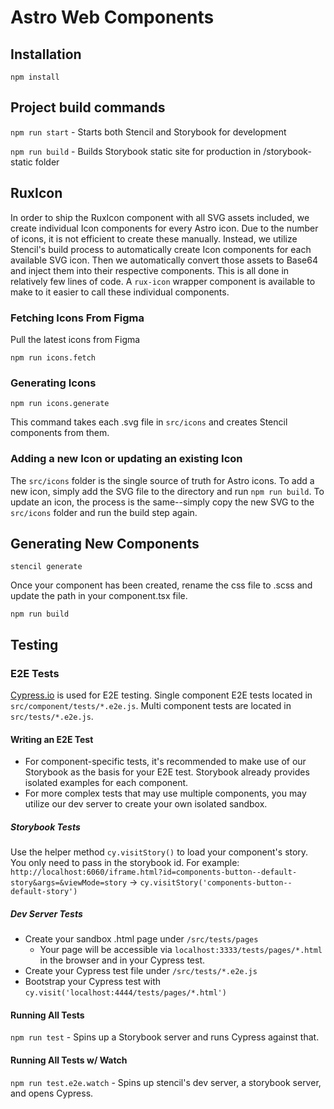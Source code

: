 # Astro Web Components

## Installation

`npm install`

## Project build commands

`npm run start` - Starts both Stencil and Storybook for development

`npm run build` - Builds Storybook static site for production in /storybook-static folder

## RuxIcon

In order to ship the RuxIcon component with all SVG assets included, we create individual Icon components for every Astro icon. Due to the number of icons, it is not efficient to create these manually. Instead, we utilize Stencil's build process to automatically create Icon components for each available SVG icon. Then we automatically convert those assets to Base64 and inject them into their respective components. This is all done in relatively few lines of code. A `rux-icon` wrapper component is available to make to it easier to call these individual components.

### Fetching Icons From Figma

Pull the latest icons from Figma

`npm run icons.fetch`

### Generating Icons

`npm run icons.generate`

This command takes each .svg file in `src/icons` and creates Stencil components from them.

### Adding a new Icon or updating an existing Icon

The `src/icons` folder is the single source of truth for Astro icons. To add a new icon, simply add the SVG file to the directory and run `npm run build`. To update an icon, the process is the same--simply copy the new SVG to the `src/icons` folder and run the build step again.

## Generating New Components

`stencil generate`

Once your component has been created, rename the css file to .scss and update the path in your component.tsx file.

`npm run build`

## Testing

### E2E Tests

[Cypress.io](https://cypress.io/) is used for E2E testing. Single component E2E tests located in `src/component/tests/*.e2e.js`. Multi component tests are located in `src/tests/*.e2e.js`.

#### Writing an E2E Test

-   For component-specific tests, it's recommended to make use of our Storybook as the basis for your E2E test. Storybook already provides isolated examples for each component.
-   For more complex tests that may use multiple components, you may utilize our dev server to create your own isolated sandbox.

##### Storybook Tests

Use the helper method `cy.visitStory()` to load your component's story. You only need to pass in the storybook id. For example: `http://localhost:6060/iframe.html?id=components-button--default-story&args=&viewMode=story` -> `cy.visitStory('components-button--default-story')`

##### Dev Server Tests

-   Create your sandbox .html page under `/src/tests/pages`
    -   Your page will be accessible via `localhost:3333/tests/pages/*.html` in the browser and in your Cypress test.
-   Create your Cypress test file under `/src/tests/*.e2e.js`
-   Bootstrap your Cypress test with `cy.visit('localhost:4444/tests/pages/*.html')`

#### Running All Tests

`npm run test` - Spins up a Storybook server and runs Cypress against that.

#### Running All Tests w/ Watch

`npm run test.e2e.watch` - Spins up stencil's dev server, a storybook server, and opens Cypress.
